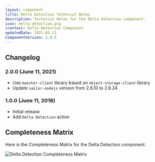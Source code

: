 ```yaml
---
layout: component
title: Delta Detection Technical Notes
description: Technical Notes for the Delta Detection component.
icon: delta-detection.png
icontext: Delta Detection Component
updatedDate: 2021-05-11
ComponentVersion: 2.0.0
---
```


## Changelog

### 2.0.0 (June 11, 2021)

* Use `maester-client` library based on `object-storage-client` library
* Update `sailor-nodejs` version from 2.6.10 to 2.6.24

### 1.0.0 (June 11, 2018)

* Initial release
* Add `Delta Detection` action

## Completeness Matrix

Here is the Completeness Matrix for the Delta Detection component.

![Delta Detection Completeness Matrix](https://user-images.githubusercontent.com/16806832/84740247-ba6f0200-afb5-11ea-9150-f0239473fcc5.png)
